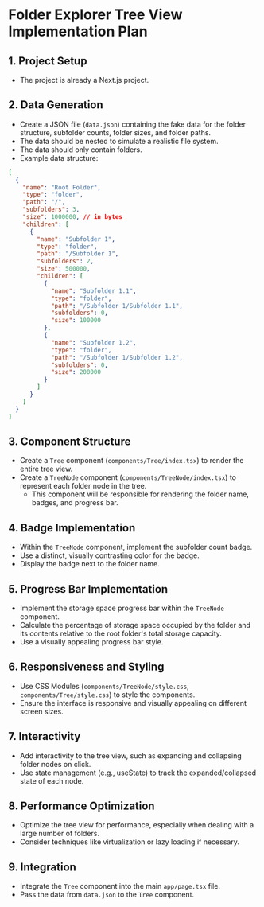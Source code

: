 # Folder Explorer Tree View Implementation Plan

## 1. Project Setup
*   The project is already a Next.js project.

## 2. Data Generation
*   Create a JSON file (`data.json`) containing the fake data for the folder structure, subfolder counts, folder sizes, and folder paths.
*   The data should be nested to simulate a realistic file system.
*   The data should only contain folders.
*   Example data structure:

```json
[
  {
    "name": "Root Folder",
    "type": "folder",
    "path": "/",
    "subfolders": 3,
    "size": 1000000, // in bytes
    "children": [
      {
        "name": "Subfolder 1",
        "type": "folder",
        "path": "/Subfolder 1",
        "subfolders": 2,
        "size": 500000,
        "children": [
          {
            "name": "Subfolder 1.1",
            "type": "folder",
            "path": "/Subfolder 1/Subfolder 1.1",
            "subfolders": 0,
            "size": 100000
          },
          {
            "name": "Subfolder 1.2",
            "type": "folder",
            "path": "/Subfolder 1/Subfolder 1.2",
            "subfolders": 0,
            "size": 200000
          }
        ]
      }
    ]
  }
]
```

## 3. Component Structure
*   Create a `Tree` component (`components/Tree/index.tsx`) to render the entire tree view.
*   Create a `TreeNode` component (`components/TreeNode/index.tsx`) to represent each folder node in the tree.
    *   This component will be responsible for rendering the folder name, badges, and progress bar.

## 4. Badge Implementation
*   Within the `TreeNode` component, implement the subfolder count badge.
*   Use a distinct, visually contrasting color for the badge.
*   Display the badge next to the folder name.

## 5. Progress Bar Implementation
*   Implement the storage space progress bar within the `TreeNode` component.
*   Calculate the percentage of storage space occupied by the folder and its contents relative to the root folder's total storage capacity.
*   Use a visually appealing progress bar style.

## 6. Responsiveness and Styling
*   Use CSS Modules (`components/TreeNode/style.css`, `components/Tree/style.css`) to style the components.
*   Ensure the interface is responsive and visually appealing on different screen sizes.

## 7. Interactivity
*   Add interactivity to the tree view, such as expanding and collapsing folder nodes on click.
*   Use state management (e.g., useState) to track the expanded/collapsed state of each node.

## 8. Performance Optimization
*   Optimize the tree view for performance, especially when dealing with a large number of folders.
*   Consider techniques like virtualization or lazy loading if necessary.

## 9. Integration
*   Integrate the `Tree` component into the main `app/page.tsx` file.
*   Pass the data from `data.json` to the `Tree` component.
